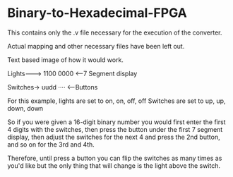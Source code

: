 # Binary-to-Hexadecimal-FPGA

This contains only the .v file necessary for the execution of the converter.

Actual mapping and other necessary files have been left out.

Text based image of how it would work.

Lights---> 1100   0000 <--7 Segment display

Switches-> uudd   ···· <--Buttons

For this example, lights are set to on, on, off, off
Switches are set to up, up, down, down

So if you were given a 16-digit binary number you would first enter the first 4 digits with the switches, then press the button under the first 7 segment display, then adjust the switches for the next 4 and press the 2nd button, and so on for the 3rd and 4th.

Therefore, until press a button you can flip the switches as many times as you'd like but the only thing that will change is the light above the switch.
